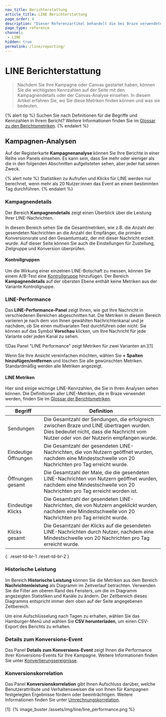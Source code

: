 ```yaml
---
nav_title: Berichterstattung
article_title: LINE Berichterstattung
page_order: 4
description: "Dieser Referenzartikel behandelt die bei Braze verwendeten LINE-Metriken und wie Sie diese in Ihren LINE-Kampagnen anzeigen können."
page_type: reference
channel:
 - LINE
hidden: true
permalink: /line/reporting/
---
```


# LINE Berichterstattung

> Nachdem Sie Ihre Kampagne oder Canvas gestartet haben, können Sie die wichtigsten Kennzahlen auf der Seite mit den Kampagnendetails oder der Canvas-Analyse einsehen. In diesem Artikel erfahren Sie, wo Sie diese Metriken finden können und was sie bedeuten.

{% alert tip %}
Suchen Sie nach Definitionen für die Begriffe und Kennzahlen in Ihrem Bericht? Weitere Informationen finden Sie im [Glossar zu den Berichtsmetriken]({{site.baseurl}}/user_guide/data_and_analytics/report_metrics/).
{% endalert %}

## Kampagnen-Analysen

Auf der Registerkarte **Kampagnenanalyse** können Sie Ihre Berichte in einer Reihe von Panels einsehen. Es kann sein, dass Sie mehr oder weniger als die in den folgenden Abschnitten aufgelisteten sehen, aber jeder hat seinen Zweck.

{% alert note %}
Statistiken zu Aufrufen und Klicks für LINE werden nur berechnet, wenn mehr als 20 Nutzer:innen das Event an einem bestimmten Tag durchführen.
{% endalert %}

### Kampagnendetails

Der Bereich **Kampagnendetails** zeigt einen Überblick über die Leistung Ihrer LINE-Nachrichten.

In diesem Bereich sehen Sie die Gesamtmetriken, wie z.B. die Anzahl der gesendeten Nachrichten an die Anzahl der Empfänger, die primäre Konversionsrate und den Gesamtumsatz, der mit dieser Nachricht erzielt wurde. Auf dieser Seite können Sie auch die Einstellungen für Zustellung, Zielgruppe und Konversion überprüfen.

#### Kontrollgruppen

Um die Wirkung einer einzelnen LINE-Botschaft zu messen, können Sie einem A/B-Test eine [Kontrollgruppe]({{site.baseurl}}/user_guide/intelligence/multivariate_testing/) hinzufügen. Der Bereich **Kampagnendetails** auf der obersten Ebene enthält keine Metriken aus der Variante Kontrollgruppe.

### LINE-Performance

Das **LINE-Performance-Panel** zeigt Ihnen, wie gut Ihre Nachricht in verschiedenen Bereichen abgeschnitten hat. Die Metriken in diesem Bereich variieren je nach dem von Ihnen gewählten Nachrichtenkanal und je nachdem, ob Sie einen multivariaten Test durchführen oder nicht. Sie können auf das Symbol <i class="fa fa-eye preview-icon"></i> **Vorschau** klicken, um Ihre Nachricht für jede Variante oder jeden Kanal zu sehen.

![Das Panel "LINE Performance" zeigt Metriken für zwei Varianten an.][1]

Wenn Sie Ihre Ansicht vereinfachen möchten, wählen Sie **\+ Spalten hinzufügen/entfernen** und löschen Sie alle gewünschten Metriken. Standardmäßig werden alle Metriken angezeigt.

#### LINE Metriken

Hier sind einige wichtige LINE-Kennzahlen, die Sie in Ihren Analysen sehen können. Die Definitionen aller LINE-Metriken, die in Braze verwendet werden, finden Sie im [Glossar der Berichtsmetriken]({{site.baseurl}}/user_guide/data_and_analytics/report_metrics/).

| Begriff | Definition |
| --- | --- |
| Sendungen | Die Gesamtzahl der Sendungen, die erfolgreich zwischen Braze und LINE übertragen wurden. Dies bedeutet nicht, dass die Nachricht vom Nutzer oder von der Nutzerin empfangen wurde. |
| Eindeutige Öffnungen | Die Gesamtzahl der gesendeten LINE-Nachrichten, die von Nutzern geöffnet wurden, nachdem eine Mindestschwelle von 20 Nachrichten pro Tag erreicht wurde. |
| Öffnungen gesamt | Die Gesamtzahl der Male, die die gesendeten LINE-Nachrichten von Nutzern geöffnet wurden, nachdem eine Mindestschwelle von 20 Nachrichten pro Tag erreicht worden ist. |
| Eindeutige Klicks | Die Gesamtzahl der gesendeten LINE-Nachrichten, die von Nutzern angeklickt wurden, nachdem eine Mindestschwelle von 20 Nachrichten pro Tag erreicht wurde. |
| Klicks gesamt | Die Gesamtzahl der Klicks auf die gesendeten LINE-Nachrichten durch Nutzer, nachdem eine Mindestschwelle von 20 Nachrichten pro Tag erreicht wurde. |
{: .reset-td-br-1 .reset-td-br-2 }

### Historische Leistung

Im Bereich **Historische Leistung** können Sie die Metriken aus dem Bereich **Nachrichtenleistung** als Diagramm im Zeitverlauf betrachten. Verwenden Sie die Filter am oberen Rand des Fensters, um die im Diagramm angezeigten Statistiken und Kanäle zu ändern. Der Zeitbereich dieses Diagramms entspricht immer dem oben auf der Seite angegebenen Zeitbereich.

Um eine Aufschlüsselung nach Tagen zu erhalten, wählen Sie das Hamburger-Menü <i class="fas fa-bars"></i> und wählen Sie **CSV herunterladen**, um einen CSV-Export des Berichts zu erhalten.

### Details zum Konversions-Event
 
Das Panel **Details zum Konversions-Event** zeigt Ihnen die Performance Ihrer Konversions-Events für Ihre Kampagne. Weitere Informationen finden Sie unter [Konvertierungsereignisse]({{site.baseurl}}/user_guide/engagement_tools/testing/conversion_correlation).

### Konversionskorrelation

Das Panel **Konversionskorrelation** gibt Ihnen Aufschluss darüber, welche Benutzerattribute und Verhaltensweisen die von Ihnen für Kampagnen festgelegten Ergebnisse fördern oder beeinträchtigen. Weitere Informationen finden Sie unter [Umrechnungskorrelation]({{site.baseurl}}/user_guide/engagement_tools/testing/conversion_correlation).


[1]: {% image_buster /assets/img/line/line_performance.png %}